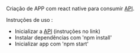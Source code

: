 Criação de APP com react native para consumir <a href="https://github.com/RafaelCostaF/API-Emprestimo">API</a>. 

Instruções de uso : 
- Inicializar a <a href="https://github.com/RafaelCostaF/API-Emprestimo">API</a> (instruções no link)
- Instalar dependências com 'npm install'
- Inicializar app com 'npm start'
